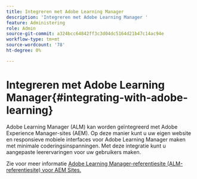 ```yaml
---
title: Integreren met Adobe Learning Manager
description: 'Integreren met Adobe Learning Manager '
feature: Administering
role: Admin
source-git-commit: a324bcc64842ff3c3d04dc5164d21b47c14ac94e
workflow-type: tm+mt
source-wordcount: '78'
ht-degree: 0%

---
```


# Integreren met Adobe Learning Manager{#integrating-with-adobe-learning}

Adobe Learning Manager (ALM) kan worden geïntegreerd met Adobe Experience Manager-sites (AEM). Op deze manier kunt u uw eigen website en responsieve mobiele interfaces voor Adobe Learning Manager maken met minimale coderingsinspanningen. Met deze integratie kunt u aangepaste leerervaringen voor uw gebruikers maken.

Zie voor meer informatie [Adobe Learning Manager-referentiesite (ALM-referentiesite) voor AEM Sites.](https://helpx.adobe.com/learning-manager/adobe-learning-manager-integration-aem.html)
